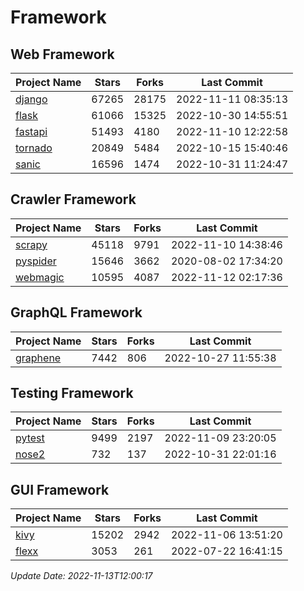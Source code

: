 # Framework

## Web Framework
| Project Name | Stars | Forks | Last Commit |
| ------------ | ----- | ----- | ----------- |
| [django](https://github.com/django/django) | 67265 | 28175 | 2022-11-11 08:35:13 |
| [flask](https://github.com/pallets/flask) | 61066 | 15325 | 2022-10-30 14:55:51 |
| [fastapi](https://github.com/tiangolo/fastapi) | 51493 | 4180 | 2022-11-10 12:22:58 |
| [tornado](https://github.com/tornadoweb/tornado) | 20849 | 5484 | 2022-10-15 15:40:46 |
| [sanic](https://github.com/sanic-org/sanic) | 16596 | 1474 | 2022-10-31 11:24:47 |

## Crawler Framework
| Project Name | Stars | Forks | Last Commit |
| ------------ | ----- | ----- | ----------- |
| [scrapy](https://github.com/scrapy/scrapy) | 45118 | 9791 | 2022-11-10 14:38:46 |
| [pyspider](https://github.com/binux/pyspider) | 15646 | 3662 | 2020-08-02 17:34:20 |
| [webmagic](https://github.com/code4craft/webmagic) | 10595 | 4087 | 2022-11-12 02:17:36 |

## GraphQL Framework
| Project Name | Stars | Forks | Last Commit |
| ------------ | ----- | ----- | ----------- |
| [graphene](https://github.com/graphql-python/graphene) | 7442 | 806 | 2022-10-27 11:55:38 |

## Testing Framework
| Project Name | Stars | Forks | Last Commit |
| ------------ | ----- | ----- | ----------- |
| [pytest](https://github.com/pytest-dev/pytest) | 9499 | 2197 | 2022-11-09 23:20:05 |
| [nose2](https://github.com/nose-devs/nose2) | 732 | 137 | 2022-10-31 22:01:16 |

## GUI Framework
| Project Name | Stars | Forks | Last Commit |
| ------------ | ----- | ----- | ----------- |
| [kivy](https://github.com/kivy/kivy) | 15202 | 2942 | 2022-11-06 13:51:20 |
| [flexx](https://github.com/flexxui/flexx) | 3053 | 261 | 2022-07-22 16:41:15 |

*Update Date: 2022-11-13T12:00:17*